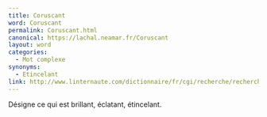 ```yaml
---
title: Coruscant
word: Coruscant
permalink: Coruscant.html
canonical: https://lachal.neamar.fr/Coruscant
layout: word
categories:
  - Mot complexe
synonyms:
  - Etincelant
link: http://www.linternaute.com/dictionnaire/fr/cgi/recherche/recherche.php
---
```


Désigne ce qui est brillant, éclatant, étincelant.

